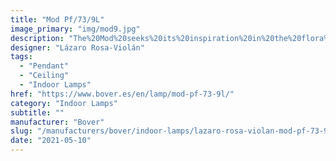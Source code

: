 ```yaml
---
title: "Mod Pf/73/9L"
image_primary: "img/mod9.jpg"
description: "The%20Mod%20seeks%20its%20inspiration%20in%20the%20flora%20kingdom%2C%20as%20it%20can%20be%20grouped%20to%20form%20a%20garden%20of%20possibilities%20through%20the%20finishes%20of%20the%20clusters%20of%20flowers.%20The%20petals%20of%20its%20flowers%20are%20customizable%2C%20being%20able%20to%20adapt%20to%20almost%20all%20types%20of%20materials%2C%20Plates%20smooth%2C%20perforated%2C%20deployed%20or%20drawn%20and%20laser%20cut%20according%20to%20the%20agenda%20you%20want%20to%20use.%20They%20also%20accept%20natural%20materials%2C%20such%20as%20wood%20panels%20or%20natural%20fibers%20such%20as%20raffia%20and%20if%20we%20let%20our%20imagination%20fly%2C%20we%20can%20sew%20or%20crochet%20them%20with%20colored%20thread.%0A%0A%0A%0A"
designer: "Lázaro Rosa-Violán"
tags: 
  - "Pendant"
  - "Ceiling"
  - "Indoor Lamps"
href: "https://www.bover.es/en/lamp/mod-pf-73-9l/"
category: "Indoor Lamps"
subtitle: ""
manufacturer: "Bover"
slug: "/manufacturers/bover/indoor-lamps/lazaro-rosa-violan-mod-pf-73-9-l"
date: "2021-05-10"
---
```

